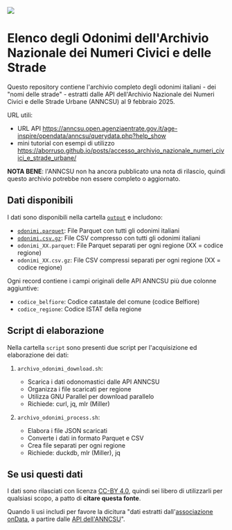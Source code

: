 <a href="https://datibenecomune.substack.com/about"><img src="https://img.shields.io/badge/%F0%9F%99%8F-%23datiBeneComune-%23cc3232"/></a>

# Elenco degli Odonimi dell'Archivio Nazionale dei Numeri Civici e delle Strade

Questo repository contiene l'archivio completo degli odonimi italiani - dei "nomi delle strade" -  estratti dalle API dell'Archivio Nazionale dei Numeri Civici e delle Strade Urbane (ANNCSU) al 9 febbraio 2025.

URL utili:

- URL API https://anncsu.open.agenziaentrate.gov.it/age-inspire/opendata/anncsu/querydata.php?help_show
- mini tutorial con esempi di utilizzo <https://aborruso.github.io/posts/accesso_archivio_nazionale_numeri_civici_e_strade_urbane/>

**NOTA BENE**: l'ANNCSU non ha ancora pubblicato una nota di rilascio, quindi questo archivio potrebbe non essere completo o aggiornato.

## Dati disponibili

I dati sono disponibili nella cartella [`output`](output) e includono:

- [`odonimi.parquet`](output/odonimi.parquet): File Parquet con tutti gli odonimi italiani
- [`odonimi.csv.gz`](output/odonimi.csv.gz): File CSV compresso con tutti gli odonimi italiani
- `odonimi_XX.parquet`: File Parquet separati per ogni regione (XX = codice regione)
- `odonimi_XX.csv.gz`: File CSV compressi separati per ogni regione (XX = codice regione)

Ogni record contiene i campi originali delle API ANNCSU più due colonne aggiuntive:
- `codice_belfiore`: Codice catastale del comune (codice Belfiore)
- `codice_regione`: Codice ISTAT della regione

## Script di elaborazione

Nella cartella `script` sono presenti due script per l'acquisizione ed elaborazione dei dati:

1. `archivo_odonimi_download.sh`:
   - Scarica i dati odonomastici dalle API ANNCSU
   - Organizza i file scaricati per regione
   - Utilizza GNU Parallel per download parallelo
   - Richiede: curl, jq, mlr (Miller)

2. `archivo_odonimi_process.sh`:
   - Elabora i file JSON scaricati
   - Converte i dati in formato Parquet e CSV
   - Crea file separati per ogni regione
   - Richiede: duckdb, mlr (Miller), jq

## Se usi questi dati

I dati sono rilasciati con licenza [CC-BY 4.0](https://creativecommons.org/licenses/by/4.0/deed.it), quindi sei libero di utilizzarli per qualsiasi scopo, a patto di **citare questa fonte**.

Quando li usi includi per favore la dicitura "dati estratti dall'[associazione onData](https://www.ondata.it/), a partire dalle [API dell'ANNCSU](https://anncsu.open.agenziaentrate.gov.it/age-inspire/opendata/anncsu/querydata.php?help_show)".
